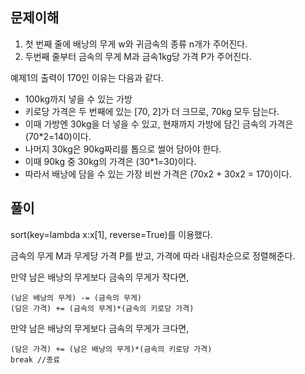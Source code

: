 ## 문제이해

1. 첫 번째 줄에 배낭의 무게 w와 귀금속의 종류 n개가 주어진다.
2. 두번째 줄부터 금속의 무게 M과 금속1kg당 가격 P가 주어진다.

예제1의 출력이 170인 이유는 다음과 같다.

- 100kg까지 넣을 수 있는 가방
- 키로당 가격은 두 번째에 있는 [70, 2]가 더 크므로, 70kg 모두 담는다.
- 이때 가방엔 30kg을 더 넣을 수 있고, 현재까지 가방에 담긴 금속의 가격은 (70*2=140)이다.
- 나머지 30kg은 90kg짜리를 톱으로 썰어 담아야 한다.
- 이때 90kg 중 30kg의 가격은 (30*1=30)이다. 
- 따라서 배낭에 담을 수 있는 가장 비싼 가격은 (70x2 + 30x2 = 170)이다.

## 풀이
sort(key=lambda x:x[1], reverse=True)를 이용했다.

금속의 무게 M과 무게당 가격 P를 받고, 가격에 따라 내림차순으로 정렬해준다.

만약 남은 배낭의 무게보다 금속의 무게가 작다면,  
```
(남은 배낭의 무게) -= (금속의 무게)
(담은 가격) += (금속의 무게)*(금속의 키로당 가격)
```

만약 남은 배낭의 무게보다 금속의 무게가 크다면,
```
(담은 가격) += (남은 배낭의 무게)*(금속의 키로당 가격)
break //종료 
```
